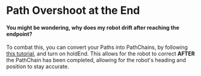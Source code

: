 # Path Overshoot at the End
#### You might be wondering, why does my robot drift after reaching the endpoint? 

To combat this, you can convert your Paths into PathChains, by following [this tutorial](pathtopathchain.md), and turn on holdEnd. This allows for the robot to correct **AFTER** the PathChain has been completed, allowing for the robot's heading and position to stay accurate.
